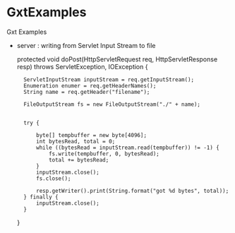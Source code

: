 GxtExamples
===========

Gxt Examples


- server : writing  from Servlet Input Stream to file

	protected void doPost(HttpServletRequest req, HttpServletResponse resp)
			throws ServletException, IOException {

		ServletInputStream inputStream = req.getInputStream();
		Enumeration enumer = req.getHeaderNames();
		String name = req.getHeader("filename");
		
		FileOutputStream fs = new FileOutputStream("./" + name);
		
		
		try {

			byte[] tempbuffer = new byte[4096];
			int bytesRead, total = 0;
			while ((bytesRead = inputStream.read(tempbuffer)) != -1) {
				fs.write(tempbuffer, 0, bytesRead);
				total += bytesRead;
			}
			inputStream.close();
			fs.close();
			
			resp.getWriter().print(String.format("got %d bytes", total));
		} finally {
			inputStream.close();
		}
	}
